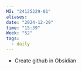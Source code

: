 ```yaml
---
Mã: "24125229-01"
aliases: 
date: "2024-12-29"
time: "15:39"
Week: "52"
tags:
  - daily
---
```

- Create github in Obsidian